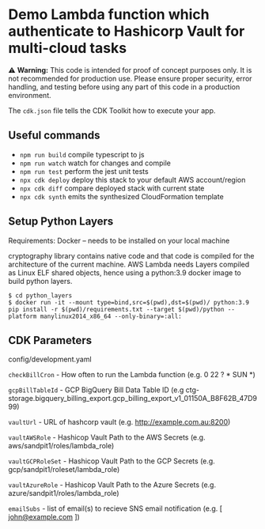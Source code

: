 # Demo Lambda function which authenticate to Hashicorp Vault for multi-cloud tasks

⚠️ **Warning:** This code is intended for proof of concept purposes only. It is not recommended for production use. Please ensure proper security, error handling, and testing before using any part of this code in a production environment.

The `cdk.json` file tells the CDK Toolkit how to execute your app.

## Useful commands

* `npm run build`   compile typescript to js
* `npm run watch`   watch for changes and compile
* `npm run test`    perform the jest unit tests
* `npx cdk deploy`  deploy this stack to your default AWS account/region
* `npx cdk diff`    compare deployed stack with current state
* `npx cdk synth`   emits the synthesized CloudFormation template

## Setup Python Layers

Requirements: Docker – needs to be installed on your local machine

cryptography library contains native code and that code is compiled for the architecture of the current machine. AWS Lambda needs Layers compiled as Linux ELF shared objects, hence using a python:3.9 docker image to build python layers.
```
$ cd python_layers
$ docker run -it --mount type=bind,src=$(pwd),dst=$(pwd)/ python:3.9 pip install -r $(pwd)/requirements.txt --target $(pwd)/python --platform manylinux2014_x86_64 --only-binary=:all:
```

## CDK Parameters

config/development.yaml

`checkBillCron` - How often to run the Lambda function (e.g. 0 22 ? * SUN *)

`gcpBillTableId` - GCP BigQuery Bill Data Table ID (e.g ctg-storage.bigquery_billing_export.gcp_billing_export_v1_01150A_B8F62B_47D999)
  
`vaultUrl` - URL of hashcorp vault (e.g. http://example.com.au:8200)

`vaultAWSRole` - Hashicop Vault Path to the AWS Secrets (e.g. aws/sandpit1/roles/lambda_role)

`vaultGCPRoleSet` - Hashicop Vault Path to the GCP Secrets (e.g. gcp/sandpit1/roleset/lambda_role)

`vaultAzureRole` - Hashicop Vault Path to the Azure Secrets (e.g. azure/sandpit1/roles/lambda_role)
  
`emailSubs` - list of email(s) to recieve SNS email notification (e.g. [ john@example.com ])
